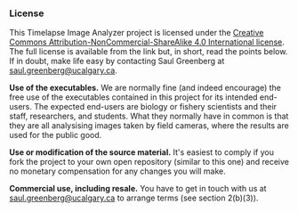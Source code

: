 ### License
This Timelapse Image Analyzer project is licensed under the [Creative Commons Attribution-NonCommercial-ShareAlike 4.0 International license](http://creativecommons.org/licenses/by-nc-sa/4.0/).  The full license is available from the link but, in short, read the points below. If in doubt, make life easy by contacting Saul Greenberg at saul.greenberg@ucalgary.ca.

<B>Use of the executables.</B> We are normally fine (and indeed encourage) the free use of the executables contained in this project for its intended end-users. The expected end-users are biology or fishery scientists and their staff, researchers, and students. What they normally have in common is that they are all analysising images taken by field cameras, where the results are used for the public good. 

<B>Use or modification of the source material.</B> It's easiest to comply if you fork the project to your own open repository (similar to this one) and receive no monetary compensation for any changes you will make. 

<B>Commercial use, including resale.</B> You have to get in touch with us at saul.greenberg@ucalgary.ca to arrange terms (see section 2(b)(3)). 
